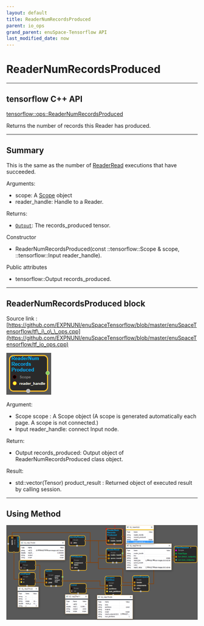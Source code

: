 ```yaml
--- 
layout: default 
title: ReaderNumRecordsProduced 
parent: io_ops 
grand_parent: enuSpace-Tensorflow API 
last_modified_date: now 
--- 
```


# ReaderNumRecordsProduced

---

## tensorflow C++ API

[tensorflow::ops::ReaderNumRecordsProduced](https://www.tensorflow.org/api_docs/cc/class/tensorflow/ops/reader-num-records-produced)

Returns the number of records this Reader has produced.

---

## Summary

This is the same as the number of [ReaderRead](https://www.tensorflow.org/api_docs/cc/class/tensorflow/ops/reader-read.html#classtensorflow_1_1ops_1_1_reader_read) executions that have succeeded.

Arguments:

* scope: A [Scope](https://www.tensorflow.org/api_docs/cc/class/tensorflow/scope.html#classtensorflow_1_1_scope) object
* reader\_handle: Handle to a Reader.

Returns:

* [`Output`](https://www.tensorflow.org/api_docs/cc/class/tensorflow/output.html#classtensorflow_1_1_output): The records\_produced tensor.

Constructor

* ReaderNumRecordsProduced\(const ::tensorflow::Scope & scope, ::tensorflow::Input reader\_handle\).

Public attributes

* tensorflow::Output records\_produced.

---

## ReaderNumRecordsProduced block

Source link : [https://github.com/EXPNUNI/enuSpaceTensorflow/blob/master/enuSpaceTensorflow/tf\_i\_o\_\_ops.cpp](https://github.com/EXPNUNI/enuSpaceTensorflow/blob/master/enuSpaceTensorflow/tf_io_ops.cpp)

![](../assets/io_ReaderNumRecordsProduced_Symbol.png)

Argument:

* Scope scope : A Scope object \(A scope is generated automatically each page. A scope is not connected.\)
* Input reader\_handle: connect  Input node.

Return:

* Output records\_produced: Output object of ReaderNumRecordsProduced class object.  

Result:

* std::vector\(Tensor\) product\_result : Returned object of executed result by calling session.

---

## Using Method

![](../assets/io_ReaderNumRecordsProduced_Method.png)

